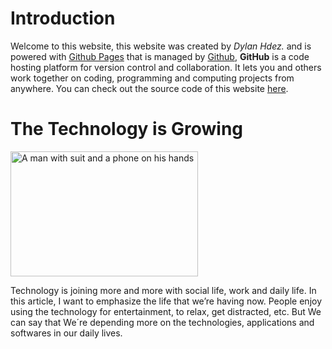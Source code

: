 # Introduction
Welcome to this website, this website was created by _Dylan Hdez._ and is powered with [Github Pages](https://pages.github.com/) that is managed by [Github](https://github.com/), **GitHub** is a code hosting platform for version control and collaboration. It lets you and others work together on coding, programming and computing projects from anywhere. You can check out the source code of this website [here](https://github.com/UltimateDystrom/The-Technology-is-Growing). 

# The Technology is Growing
<img src="https://itbrief.co.nz/uploads/story/2020/08/24/GettyImages-1215836494.jpg" alt="A man with suit and a phone on his hands" width="300" height="200">

Technology is joining more and more with social life, work and daily life. In this article, I want to emphasize the life that we’re having now. People enjoy using the technology for entertainment, to relax, get distracted, etc. But We can say that We´re depending more on the technologies, applications and softwares in our daily lives. 
